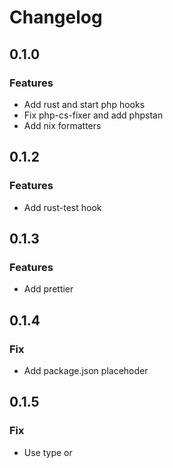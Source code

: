 # Changelog

## 0.1.0

### Features

- Add rust and start php hooks
- Fix php-cs-fixer and add phpstan
- Add nix formatters

## 0.1.2

### Features

- Add rust-test hook

## 0.1.3

### Features

- Add prettier

## 0.1.4

### Fix

- Add package.json placehoder

## 0.1.5

### Fix

- Use type or
